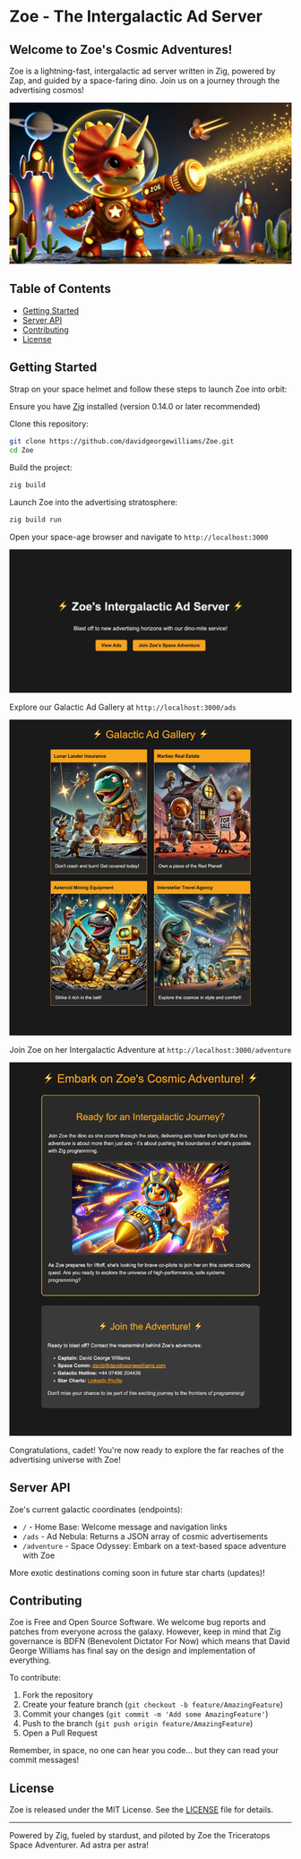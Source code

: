 # Zoe - The Intergalactic Ad Server

## Welcome to Zoe's Cosmic Adventures! 

Zoe is a lightning-fast, intergalactic ad server written in Zig, powered by Zap, and guided by a space-faring dino. Join us on a journey through the advertising cosmos!


![Zoe.jpg](docs/Zoe.jpg)

## Table of Contents
- [Getting Started](#getting-started)
- [Server API](#server-api)
- [Contributing](#contributing)
- [License](#license)

## Getting Started

Strap on your space helmet and follow these steps to launch Zoe into orbit:

Ensure you have [Zig](https://ziglang.org/) installed (version 0.14.0 or later recommended)

Clone this repository:

```bash
git clone https://github.com/davidgeorgewilliams/Zoe.git
cd Zoe
```
Build the project:

```bash
zig build 
```
Launch Zoe into the advertising stratosphere:
```bash
zig build run
```
Open your space-age browser and navigate to `http://localhost:3000`

![Home.jpg](docs/Home.jpg)

Explore our Galactic Ad Gallery at `http://localhost:3000/ads`

![Ads.jpg](docs/Ads.jpg)

Join Zoe on her Intergalactic Adventure at `http://localhost:3000/adventure`

![Adventure.jpg](docs/Adventure.jpg)
 
Congratulations, cadet! You're now ready to explore the far reaches of the advertising universe with Zoe!

## Server API

Zoe's current galactic coordinates (endpoints):

- `/` - Home Base: Welcome message and navigation links
- `/ads` - Ad Nebula: Returns a JSON array of cosmic advertisements
- `/adventure` - Space Odyssey: Embark on a text-based space adventure with Zoe

More exotic destinations coming soon in future star charts (updates)!

## Contributing

Zoe is Free and Open Source Software. We welcome bug reports and patches from everyone across the galaxy. However, keep in mind that Zig governance is BDFN (Benevolent Dictator For Now) which means that David George Williams has final say on the design and implementation of everything.

To contribute:
1. Fork the repository
2. Create your feature branch (`git checkout -b feature/AmazingFeature`)
3. Commit your changes (`git commit -m 'Add some AmazingFeature'`)
4. Push to the branch (`git push origin feature/AmazingFeature`)
5. Open a Pull Request

Remember, in space, no one can hear you code... but they can read your commit messages!

## License

Zoe is released under the MIT License. See the [LICENSE](LICENSE) file for details.

---

Powered by Zig, fueled by stardust, and piloted by Zoe the Triceratops Space Adventurer. 
Ad astra per astra! 